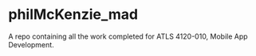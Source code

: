 # philMcKenzie_mad
A repo containing all the work completed for ATLS 4120-010, Mobile App Development.
